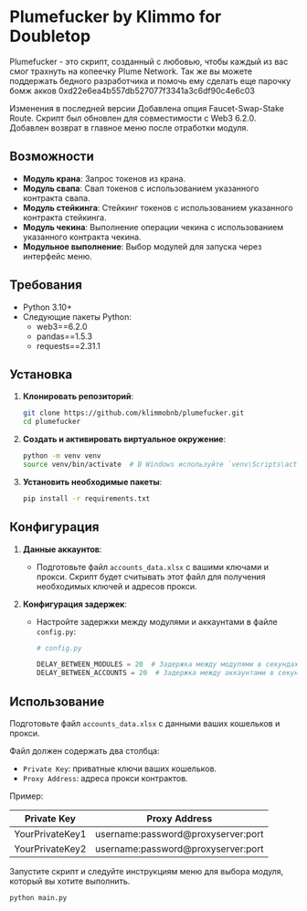 # Plumefucker by Klimmo for Doubletop 

Plumefucker - это скрипт, созданный с любовью, чтобы каждый из вас смог трахнуть на копеечку Plume Network. 
Так же вы можете поддержать бедного разработчика и помочь ему сделать еще парочку бомж акков 0xd22e6ea4b557db527077f3341a3c6df90c4e6c03

Изменения в последней версии
Добавлена опция Faucet-Swap-Stake Route.
Скрипт был обновлен для совместимости с Web3 6.2.0.
Добавлен возврат в главное меню после отработки модуля.

## Возможности

- **Модуль крана**: Запрос токенов из крана.
- **Модуль свапа**: Свап токенов с использованием указанного контракта свапа.
- **Модуль стейкинга**: Стейкинг токенов с использованием указанного контракта стейкинга.
- **Модуль чекина**: Выполнение операции чекина с использованием указанного контракта чекина.
- **Модульное выполнение**: Выбор модулей для запуска через интерфейс меню.

## Требования

- Python 3.10+
- Следующие пакеты Python:
  - web3==6.2.0
  - pandas==1.5.3
  - requests==2.31.1

## Установка

1. **Клонировать репозиторий**:
    ```bash
    git clone https://github.com/klimmobnb/plumefucker.git
    cd plumefucker
    ```

2. **Создать и активировать виртуальное окружение**:
    ```bash
    python -m venv venv
    source venv/bin/activate  # В Windows используйте `venv\Scripts\activate`
    ```

3. **Установить необходимые пакеты**:
    ```bash
    pip install -r requirements.txt
    ```

## Конфигурация

1. **Данные аккаунтов**:
   - Подготовьте файл `accounts_data.xlsx` с вашими ключами и прокси. Скрипт будет считывать этот файл для получения необходимых ключей и адресов прокси.

2. **Конфигурация задержек**:
   - Настройте задержки между модулями и аккаунтами в файле `config.py`:
     ```python
     # config.py

     DELAY_BETWEEN_MODULES = 20  # Задержка между модулями в секундах
     DELAY_BETWEEN_ACCOUNTS = 20  # Задержка между аккаунтами в секундах
     ```

## Использование
Подготовьте файл `accounts_data.xlsx` с данными ваших кошельков и прокси.

Файл должен содержать два столбца:

- `Private Key`: приватные ключи ваших кошельков.
- `Proxy Address`: адреса прокси контрактов.

Пример:

| Private Key                        | Proxy Address                    |
|------------------------------------|----------------------------------|
| YourPrivateKey1                  | username:password@proxyserver:port |
| YourPrivateKey2                  | username:password@proxyserver:port |


Запустите скрипт и следуйте инструкциям меню для выбора модуля, который вы хотите выполнить.

```bash
python main.py
